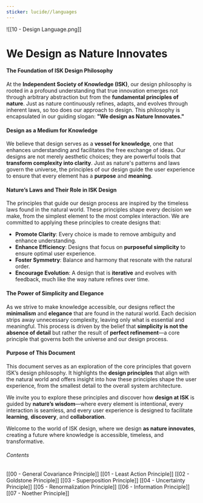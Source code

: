 ```yaml
---
sticker: lucide//languages
---
```

![[10 - Design Language.png]]
# We Design as Nature Innovates

#### **The Foundation of ISK Design Philosophy**

At the **Independent Society of Knowledge (ISK)**, our design philosophy is rooted in a profound understanding that true innovation emerges not through arbitrary abstraction but from the **fundamental principles of nature**. Just as nature continuously refines, adapts, and evolves through inherent laws, so too does our approach to design. This philosophy is encapsulated in our guiding slogan: **"We design as Nature Innovates."**

#### **Design as a Medium for Knowledge**

We believe that design serves as a **vessel for knowledge**, one that enhances understanding and facilitates the free exchange of ideas. Our designs are not merely aesthetic choices; they are powerful tools that **transform complexity into clarity**. Just as nature's patterns and laws govern the universe, the principles of our design guide the user experience to ensure that every element has a **purpose** and **meaning**.

#### **Nature’s Laws and Their Role in ISK Design**

The principles that guide our design process are inspired by the timeless laws found in the natural world. These principles shape every decision we make, from the simplest element to the most complex interaction. We are committed to applying these principles to create designs that:

- **Promote Clarity**: Every choice is made to remove ambiguity and enhance understanding.
- **Enhance Efficiency**: Designs that focus on **purposeful simplicity** to ensure optimal user experience.
- **Foster Symmetry**: Balance and harmony that resonate with the natural order.
- **Encourage Evolution**: A design that is **iterative** and evolves with feedback, much like the way nature refines over time.

#### **The Power of Simplicity and Elegance**

As we strive to make knowledge accessible, our designs reflect the **minimalism** and **elegance** that are found in the natural world. Each decision strips away unnecessary complexity, leaving only what is essential and meaningful. This process is driven by the belief that **simplicity is not the absence of detail** but rather the result of **perfect refinement**—a core principle that governs both the universe and our design process.

#### **Purpose of This Document**

This document serves as an exploration of the core principles that govern ISK’s design philosophy. It highlights the **design principles** that align with the natural world and offers insight into how these principles shape the user experience, from the smallest detail to the overall system architecture.

We invite you to explore these principles and discover how **design at ISK** is guided by **nature’s wisdom**—where every element is intentional, every interaction is seamless, and every user experience is designed to facilitate **learning**, **discovery**, and **collaboration**.

Welcome to the world of ISK design, where we design **as nature innovates**, creating a future where knowledge is accessible, timeless, and transformative.


###### Contents
[[00 - General Covariance Principle]]
[[01 - Least Action Principle]]
[[02 - Goldstone Principle]]
[[03 - Superposition Principle]]
[[04 - Uncertainty Principle]]
[[05 - Renormalization Principle]]
[[06 - Information Principle]]
[[07 - Noether Principle]]
